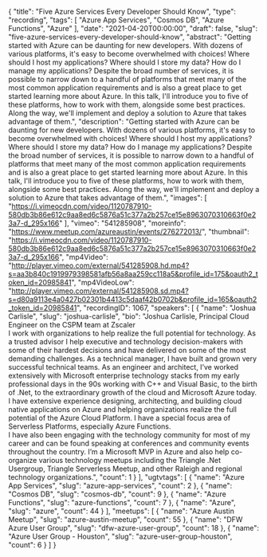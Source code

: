{
  "title": "Five Azure Services Every Developer Should Know",
  "type": "recording",
  "tags": [
    "Azure App Services",
    "Cosmos DB",
    "Azure Functions",
    "Azure"
  ],
  "date": "2021-04-20T00:00:00",
  "draft": false,
  "slug": "five-azure-services-every-developer-should-know",
  "abstract": "Getting started with Azure can be daunting for new developers. With dozens of various platforms, it's easy to become overwhelmed with choices! Where should I host my applications? Where should I store my data? How do I manage my applications? Despite the broad number of services, it is possible to narrow down to a handful of platforms that meet many of the most common application requirements and is also a great place to get started learning more about Azure. In this talk, I'll introduce you to five of these platforms, how to work with them, alongside some best practices. Along the way, we'll implement and deploy a solution to Azure that takes advantage of them.",
  "description": "Getting started with Azure can be daunting for new developers. With dozens of various platforms, it's easy to become overwhelmed with choices! Where should I host my applications? Where should I store my data? How do I manage my applications? Despite the broad number of services, it is possible to narrow down to a handful of platforms that meet many of the most common application requirements and is also a great place to get started learning more about Azure. In this talk, I'll introduce you to five of these platforms, how to work with them, alongside some best practices. Along the way, we'll implement and deploy a solution to Azure that takes advantage of them.",
  "images": [
    "https://i.vimeocdn.com/video/1120787910-580db3b86e612c9aa8ed6c5876a51c377a2b257ce15e8963070310663f0e23a7-d_295x166"
  ],
  "vimeo": "541285908",
  "moreinfo": "https://www.meetup.com/azureaustin/events/276272013/",
  "thumbnail": "https://i.vimeocdn.com/video/1120787910-580db3b86e612c9aa8ed6c5876a51c377a2b257ce15e8963070310663f0e23a7-d_295x166",
  "mp4Video": "http://player.vimeo.com/external/541285908.hd.mp4?s=aa3b840c1919979398581afb56a8aa259cc118a5&profile_id=175&oauth2_token_id=20985841",
  "mp4VideoLow": "http://player.vimeo.com/external/541285908.sd.mp4?s=d80a9113e4a0427b02301b4413c5daaf42b0702b&profile_id=165&oauth2_token_id=20985841",
  "recordingID": 1067,
  "speakers": [
    {
      "name": "Joshua Carlisle",
      "slug": "joshua-carlisle",
      "bio": "Joshua Carlisle, Principal Cloud Engineer on the CSPM team at Zscaler <br /> I work with organizations to help realize the full potential for technology. As a trusted advisor I help executive and technology decision-makers with some of their hardest decisions and have delivered on some of the most demanding challenges. As a technical manager, I have built and grown very successful technical teams. As an engineer and architect, I’ve worked extensively with Microsoft enterprise technology stacks from my early professional days in the 90s working with C++ and Visual Basic, to the birth of .Net, to the extraordinary growth of the cloud and Microsoft Azure today. I have extensive experience designing, architecting, and building cloud native applications on Azure and helping organizations realize the full potential of the Azure Cloud Platform. I have a special focus area of Serverless Platforms, especially Azure Functions. <br /> I have also been engaging with the technology community for most of my career and can be found speaking at conferences and community events throughout the country. I’m a Microsoft MVP in Azure and also help co-organize various technology meetups including the Triangle .Net Usergroup, Triangle Serverless Meetup, and other Raleigh and regional technology organizations.",
      "count": 1
    }
  ],
  "ugtvtags": [
    {
      "name": "Azure App Services",
      "slug": "azure-app-services",
      "count": 2
    },
    {
      "name": "Cosmos DB",
      "slug": "cosmos-db",
      "count": 9
    },
    {
      "name": "Azure Functions",
      "slug": "azure-functions",
      "count": 7
    },
    {
      "name": "Azure",
      "slug": "azure",
      "count": 44
    }
  ],
  "meetups": [
    {
      "name": "Azure Austin Meetup",
      "slug": "azure-austin-meetup",
      "count": 55
    },
    {
      "name": "DFW Azure User Group",
      "slug": "dfw-azure-user-group",
      "count": 18
    },
    {
      "name": "Azure User Group - Houston",
      "slug": "azure-user-group-houston",
      "count": 6
    }
  ]
}